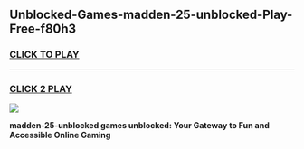 
## Unblocked-Games-madden-25-unblocked-Play-Free-f80h3
<h3>
<a href="https://premium76.site?title=madden-25-unblocked&ref=18A1">CLICK TO PLAY</a></h3>
<hr>

<h3>
<a href="https://premium76.site?title=madden-25-unblocked&ref=18A1">CLICK 2 PLAY</a>
  
</h3>

<a href="https://premium76.site?title=madden-25-unblocked&ref=18A1"><img src="https://clearcache.store/games.png"></a>


**madden-25-unblocked games unblocked: Your Gateway to Fun and Accessible Online Gaming**

